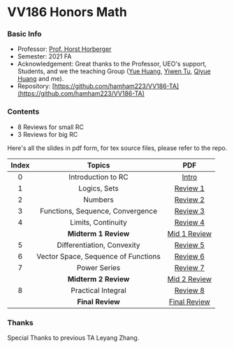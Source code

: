# VV186 Honors Math

### Basic Info

+ Professor: [Prof. Horst Horberger](https://umji.sjtu.edu.cn/~horst/)
+ Semester: 2021 FA
+ Acknowledgement: Great thanks to the Professor, UEO's support, Students, and we the teaching Group ([Yue Huang](https://www.linkedin.com/in/yuehuang01/), [Yiwen Tu](https://github.com/tu-yiwen), [Qiyue Huang](https://www.linkedin.com/in/qiyue-huang-421521327/) and me).
+ Repository: [https://github.com/hamham223/VV186-TA](https://github.com/hamham223/VV186-TA)

### Contents

+ 8 Reviews for small RC
+ 3 Reviews for big RC

Here's all the slides in pdf form, for tex source files, please refer to the repo.

|Index|   Topics                                 |   PDF                                |
|:---:|:----------------------------------------:|:------------------------------------:|
|  0  |Introduction to RC                        |[Intro](assets/VV186/RC0_hamster.pdf) |
|  1  |Logics, Sets                              |[Review 1](assets/VV186/RC1.pdf)      |
|  2  |Numbers                                   |[Review 2](assets/VV186/RC2.pdf)      |
|  3  |Functions, Sequence, Convergence          |[Review 3](assets/VV186/RC3.pdf)      |
|  4  |Limits, Continuity                        |[Review 4](assets/VV186/RC4.pdf)      |
|     |**Midterm 1 Review**               |[Mid 1 Review](assets/VV186/Mid1_Hamster.pdf)|
|  5  |Differentiation, Convexity                |[Review 5](assets/VV186/RC5.pdf)      |
|  6  |Vector Space, Sequence of Functions       |[Review 6](assets/VV186/RC6.pdf)      |
|  7  |Power Series                              |[Review 7](assets/VV186/RC7.pdf)      |
|     |**Midterm 2 Review**               |[Mid 2 Review](assets/VV186/Mid2_Hamster.pdf)|
|  8  |Practical Integral                        |[Review 8](assets/VV186/RC8.pdf)      |
|     |**Final Review**                  |[Final Review](assets/VV186/Final_Hamster.pdf)|

### Thanks
Special Thanks to previous TA Leyang Zhang.
